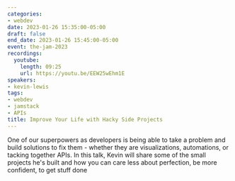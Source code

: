 ```yaml
---
categories:
- webdev
date: 2023-01-26 15:35:00-05:00
draft: false
end_date: 2023-01-26 15:45:00-05:00
event: the-jam-2023
recordings:
  youtube:
    length: 09:25
    url: https://youtu.be/EEW25wEhm1E
speakers:
- kevin-lewis
tags:
- webdev
- jamstack
- APIs
title: Improve Your Life with Hacky Side Projects
---
```



One of our superpowers as developers is being able to take a problem and build solutions to fix them - whether they are visualizations, automations, or tacking together APIs. In this talk, Kevin will share some of the small projects he's built and how you can care less about perfection, be more confident, to get stuff done
